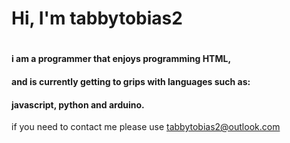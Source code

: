 # Hi, I'm tabbytobias2
#
#### i am a programmer that enjoys programming HTML,
#### and is currently getting to grips with languages such as:
#### javascript, python and arduino.

if you need to contact me please use tabbytobias2@outlook.com
